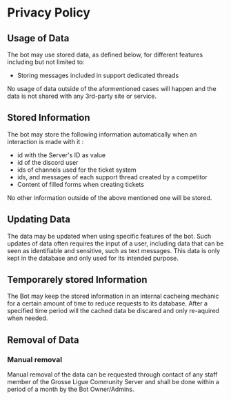 # Privacy Policy
## Usage of Data

The bot may use stored data, as defined below, for different features including but not limited to:
- Storing messages included in support dedicated threads

No usage of data outside of the aformentioned cases will happen and the data is not shared with any 3rd-party site or service.


## Stored Information

The bot may store the following information automatically when an interaction is made with it :
- id with the Server's ID as value
- id of the discord user
- ids of channels used for the ticket system
- ids, and messages of each support thread created by a competitor
- Content of filled forms when creating tickets

No other information outside of the above mentioned one will be stored.

## Updating Data

The data may be updated when using specific features of the bot.
Such updates of data often requires the input of a user, including data that can be seen as identifiable and sensitive, such as text messages. This data is only kept in the database and only used for its intended purpose.

## Temporarely stored Information

The Bot may keep the stored information in an internal cacheing mechanic for a certain amount of time to reduce requests to its database.
After a specified time period will the cached data be discared and only re-aquired when needed.

## Removal of Data

### Manual removal

Manual removal of the data can be requested through contact of any staff member of the Grosse Ligue Community Server and shall be done within a period of a month by the Bot Owner/Admins.
